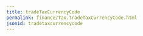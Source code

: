 ```yaml
---
title: tradeTaxCurrencyCode
permalink: finance/Tax.tradeTaxCurrencyCode.html
jsonid: tradetaxcurrencycode
---
```

